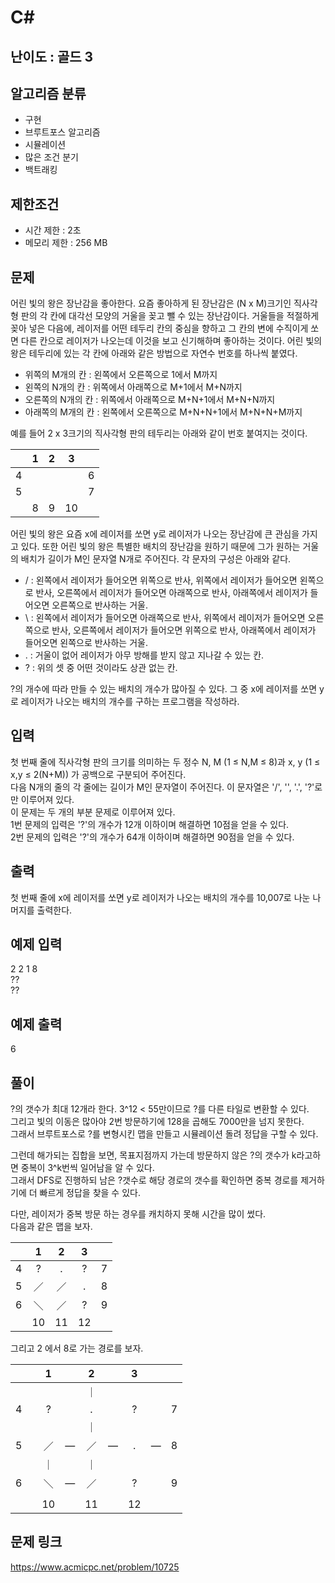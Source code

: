 # C#

## 난이도 : 골드 3

## 알고리즘 분류
  - 구현
  - 브루트포스 알고리즘
  - 시뮬레이션
  - 많은 조건 분기
  - 백트래킹

## 제한조건
  - 시간 제한 : 2초
  - 메모리 제한 : 256 MB

## 문제
어린 빛의 왕은 장난감을 좋아한다. 요즘 좋아하게 된 장난감은 (N x M)크기인 직사각형 판의 각 칸에 대각선 모양의 거울을 꽂고 뺄 수 있는 장난감이다. 거울들을 적절하게 꽂아 넣은 다음에, 레이저를 어떤 테두리 칸의 중심을 향하고 그 칸의 변에 수직이게 쏘면 다른 칸으로 레이저가 나오는데 이것을 보고 신기해하며 좋아하는 것이다. 어린 빛의 왕은 테두리에 있는 각 칸에 아래와 같은 방법으로 자연수 번호를 하나씩 붙였다.<br/>

  - 위쪽의 M개의 칸 : 왼쪽에서 오른쪽으로 1에서 M까지
  - 왼쪽의 N개의 칸 : 위쪽에서 아래쪽으로 M+1에서 M+N까지
  - 오른쪽의 N개의 칸 : 위쪽에서 아래쪽으로 M+N+1에서 M+N+N까지
  - 아래쪽의 M개의 칸 : 왼쪽에서 오른쪽으로 M+N+N+1에서 M+N+N+M까지

예를 들어 2 x 3크기의 직사각형 판의 테두리는 아래와 같이 번호 붙여지는 것이다.

| |1|2|3| |
|:---:|:---:|:---:|:---:|:---:|
|4| | | |6|
|5| | | |7|
| |8|9|10| |

어린 빛의 왕은 요즘 x에 레이저를 쏘면 y로 레이저가 나오는 장난감에 큰 관심을 가지고 있다. 또한 어린 빛의 왕은 특별한 배치의 장난감을 원하기 때문에 그가 원하는 거울의 배치가 길이가 M인 문자열 N개로 주어진다. 각 문자의 구성은 아래와 같다.<br/>

  - / : 왼쪽에서 레이저가 들어오면 위쪽으로 반사, 위쪽에서 레이저가 들어오면 왼쪽으로 반사, 오른쪽에서 레이저가 들어오면 아래쪽으로 반사, 아래쪽에서 레이저가 들어오면 오른쪽으로 반사하는 거울.
  - \\ : 왼쪽에서 레이저가 들어오면 아래쪽으로 반사, 위쪽에서 레이저가 들어오면 오른쪽으로 반사, 오른쪽에서 레이저가 들어오면 위쪽으로 반사, 아래쪽에서 레이저가 들어오면 왼쪽으로 반사하는 거울.
  - . : 거울이 없어 레이저가 아무 방해를 받지 않고 지나갈 수 있는 칸.
  - ? : 위의 셋 중 어떤 것이라도 상관 없는 칸.

?의 개수에 따라 만들 수 있는 배치의 개수가 많아질 수 있다. 그 중 x에 레이저를 쏘면 y로 레이저가 나오는 배치의 개수를 구하는 프로그램을 작성하라.<br/>


## 입력
첫 번째 줄에 직사각형 판의 크기를 의미하는 두 정수 N, M (1 ≤ N,M ≤ 8)과 x, y (1 ≤ x,y ≤ 2(N+M)) 가 공백으로 구분되어 주어진다.<br/>
다음 N개의 줄의 각 줄에는 길이가 M인 문자열이 주어진다. 이 문자열은 '/', '\', '.', '?'로만 이루어져 있다.<br/>
이 문제는 두 개의 부분 문제로 이루어져 있다.<br/>
1번 문제의 입력은 '?'의 개수가 12개 이하이며 해결하면 10점을 얻을 수 있다.<br/>
2번 문제의 입력은  '?'의 개수가 64개 이하이며 해결하면 90점을 얻을 수 있다.<br/>


## 출력
첫 번째 줄에 x에 레이저를 쏘면 y로 레이저가 나오는 배치의 개수를 10,007로 나눈 나머지를 출력한다.<br/>


## 예제 입력
2 2 1 8<br/>
??<br/>
??<br/>

## 예제 출력
6<br/>


## 풀이
?의 갯수가 최대 12개라 한다. 3^12 < 55만이므로 ?를 다른 타일로 변환할 수 있다.<br/>
그리고 빛의 이동은 많아야 2번 방문하기에 128을 곱해도 7000만을 넘지 못한다.<br/>
그래서 브루트포스로 ?를 변형시킨 맵을 만들고 시뮬레이션 돌려 정답을 구할 수 있다.<br/>


그런데 해가되는 집합을 보면, 목표지점까지 가는데 방문하지 않은 ?의 갯수가 k라고하면 중복이 3^k번씩 일어남을 알 수 있다.<br/>
그래서 DFS로 진행하되 남은 ?갯수로 해당 경로의 갯수를 확인하면 중복 경로를 제거하기에 더 빠르게 정답을 찾을 수 있다.<br/>


다만, 레이저가 중복 방문 하는 경우를 캐치하지 못해 시간을 많이 썼다.<br/>
다음과 같은 맵을 보자.<br/>

| |1|2|3| |
|:---:|:---:|:---:|:---:|:---:|
|4|?|.|?|7|
|5|／|／|.|8|
|6|＼|／|?|9|
| |10|11|12| |

그리고 2 에서 8로 가는 경로를 보자.<br/>

| | |1| |2| |3| | |
|:---:|:---:|:---:|:---:|:---:|:---:|:---:|:---:|:---:|
| | | | |｜| | | | |
|4| |?| |.| |?| |7|
| | | | |｜| | | | |
|5| |／|―|／|―|.|―|8|
| | |｜| |｜| | | | |
|6| |＼|―|／| |?| |9|
| | | | | | | | | |
| | |10| |11| |12| | |


## 문제 링크
https://www.acmicpc.net/problem/10725